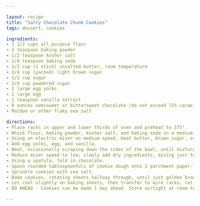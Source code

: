 ```yaml
---

layout: recipe
title: "Salty Chocolate Chunk Cookies"
tags: dessert, cookies

ingredients:
- 1 1/2 cups all-purpose flour
- 1 teaspoon baking powder
- 1/2 teaspoon kosher salt
- 1/4 teaspoon baking soda
- 1/2 cup (1 stick) unsalted butter, room temperature
- 3/4 cup (packed) light brown sugar
- 1/2 cup sugar
- 1/4 cup powdered sugar
- 2 large egg yolks
- 1 large egg
- 1 teaspoon vanilla extract
- 8 ounces semisweet or bittersweet chocolate (do not exceed 72% cacao), coarsely chopped
- Maldon or other flaky sea salt

directions:
- Place racks in upper and lower thirds of oven and preheat to 375°.
- Whisk flour, baking powder, kosher salt, and baking soda in a medium bowl; set aside.
- Using an electric mixer on medium speed, beat butter, brown sugar, sugar, and powdered sugar until light and fluffy, 3-4 minutes.
- Add egg yolks, egg, and vanilla.
- Beat, occasionally scraping down the sides of the bowl, until mixture is pale and fluffy, 4-5 minutes.
- Reduce mixer speed to low; slowly add dry ingredients, mixing just to blend.
- Using a spatula, fold in chocolate.
- Spoon rounded tablespoonfuls of cookie dough onto 2 parchment paper-lined baking sheets, spacing 1-inch apart.
- Sprinkle cookies with sea salt.
- Bake cookies, rotating sheets halfway through, until just golden brown around the edges, 10-12 minutes. The cookies will firm up as they cool.
- Let cool slightly on baking sheets, then transfer to wire racks; let cool completely.
- DO AHEAD - Cookies can be made 1 day ahead. Store airtight at room temperature.

---
```


